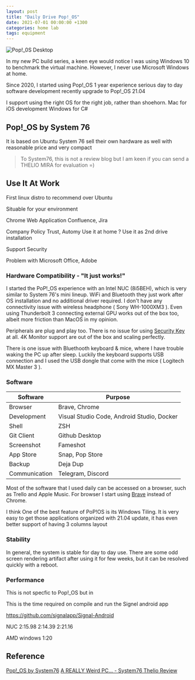 ```yaml
---
layout: post
title: "Daily Drive Pop!_OS"
date: 2021-07-01 00:00:00 +1300
categories: home lab
tags: equipment
---
```


![Pop!_0S Desktop]()

In my new PC build series, a keen eye would notice I was using Windows 10 to benchmark the virtual machine. However, I never use Microsoft Windows at home.

Since 2020, I started using Pop!\_OS
1 year experience
serious day to day software development
recently upgrade to Pop!\_OS 21.04

I support using the right OS for the right job, rather than shoehorn.
Mac for iOS development
Windows for C#

## Pop!\_OS by System 76

It is based on Ubuntu
System 76 sell their own hardware as well with reasonable price and very compact

> To System76, this is not a review blog but I am keen if you can send a THELIO MIRA for evaluation =)

## Use It At Work

First linux distro to recommend over Ubuntu

Situable for your environment 

Chrome Web Application
Confluence, Jira

Company Policy
Trust, Automy 
Use it at home ?
Use it as 2nd drive installation 

Support
Security

Problem with 
Microsoft Office, Adobe

### Hardware Compatibility - "It just works!"

I started the PoP!\_OS experience with an Intel NUC (8i5BEH), which is very similar to System 76's mini lineup. WiFi and Bluetooth they just work after OS installation and no additional driver required. I don't have any connectivity issue with wireless headphone ( Sony WH-1000XM3 ). Even using Thunderbolt 3 connecting external GPU works out of the box too, albeit more friction than MacOS in my opinion.

Peripherals are plug and play too. There is no issue for using [Security Key](https://www.yubico.com/) at all. 4K Monitor support are out of the box and scaling perfectly.

There is one issue with Bluethooth keyboard & mice, where I have trouble waking the PC up after sleep. Luckily the keyboard supports USB connection and I used the USB dongle that come with the mice ( Logitech MX Master 3 ).

### Software

| Software      | Purpose                                    |
| ------------- | ------------------------------------------ |
| Browser       | Brave, Chrome                              |
| Development   | Visual Studio Code, Android Studio, Docker |
| Shell         | ZSH                                        |
| Git Client    | Github Desktop                             |
| Screenshot    | Fameshot                                   |
| App Store     | Snap, Pop Store                            |
| Backup        | Deja Dup                                   |
| Communication | Telegram, Discord                          |

Most of the software that I used daily can be accessed on a browser, such as Trello and Apple Music. For browser I start using [Brave](https://brave.com/) instead of Chrome.

I think One of the best feature of PoP!OS is its Windows Tiling. It is very easy to get those applications organized
with 21.04 update, it has even better support of having 3 columns layout

### Stability

In general, the system is stable for day to day use. There are some odd screen rendering artifact after using it for few weeks, but it can be resolved quickly with a reboot.

### Performance

This is not specfic to Pop!\_OS but in

This is the time required on compile and run the Signel android app

https://github.com/signalapp/Signal-Android

NUC
2:15.98
2:14.39
2:21.16

AMD windows 
1:20

## Reference

[Pop!\_OS by System76](https://pop.system76.com/)
[A REALLY Weird PC... - System76 Thelio Review](https://youtu.be/JTN1c1j6V1s)
